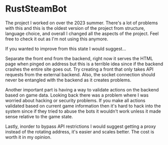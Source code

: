 # RustSteamBot
The project I worked on over the 2023 summer. There's a lot of problems with this and this is the oldest version of the project from structure, language choice, and overall I changed all the aspects of the project. Feel free to check it out as I'm not using this anymore.

If you wanted to improve from this state I would suggest...

Separate the front end from the backend, right now it serves the HTML page when pinged on address but this is a terrible idea since if the backend crashes the entire site goes out. Try creating a front that only takes API requests from the external backend. Also, the socket connection should never be entangled with the backend as it creates problems.

Another important part is having a way to validate actions on the backend based on game data. Looking back there was a problem where I was worried about hacking or security problems. If you make all actions validated based on current game information then it's hard to hack into the system since if they tried to abuse the bots it wouldn't work unless it made sense relative to the game state.

Lastly, inorder to bypass API restrictions I would suggest getting a proxy instead of the rotating address, it's easier and scales better. The cost is worth it in my opinion.


